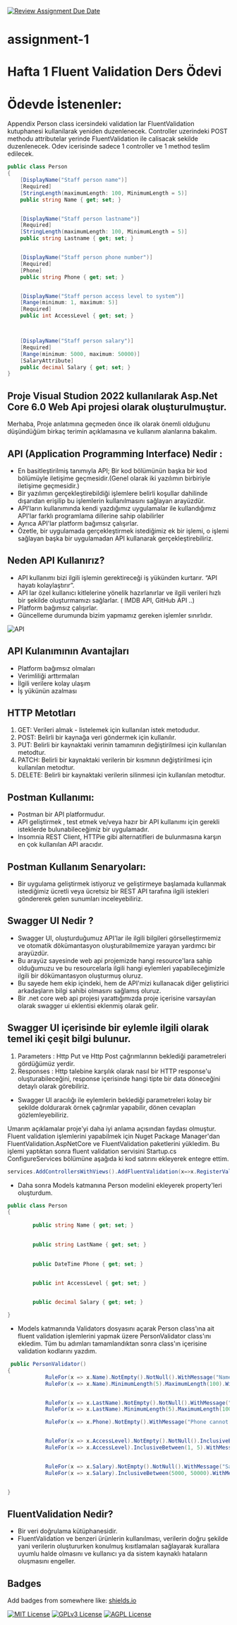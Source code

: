 [![Review Assignment Due Date](https://classroom.github.com/assets/deadline-readme-button-24ddc0f5d75046c5622901739e7c5dd533143b0c8e959d652212380cedb1ea36.svg)](https://classroom.github.com/a/0mNoXTBm)
# assignment-1

# Hafta 1 Fluent Validation Ders Ödevi

# Ödevde İstenenler:

Appendix
Person class icersindeki validation lar FluentValidation kutuphanesi kullanilarak yeniden duzenlenecek. Controller uzerindeki POST methodu attributelar yerinde FluentValidation ile calisacak sekilde duzenlenecek. Odev icerisinde sadece 1 controller ve 1 method teslim edilecek.
``` C#
public class Person
{
    [DisplayName("Staff person name")]
    [Required]
    [StringLength(maximumLength: 100, MinimumLength = 5)]
    public string Name { get; set; }


    [DisplayName("Staff person lastname")]
    [Required]
    [StringLength(maximumLength: 100, MinimumLength = 5)]
    public string Lastname { get; set; }


    [DisplayName("Staff person phone number")]
    [Required]
    [Phone]
    public string Phone { get; set; }


    [DisplayName("Staff person access level to system")]
    [Range(minimum: 1, maximum: 5)]
    [Required]
    public int AccessLevel { get; set; }



    [DisplayName("Staff person salary")]
    [Required]
    [Range(minimum: 5000, maximum: 50000)]
    [SalaryAttribute]
    public decimal Salary { get; set; }
}
```
## Proje Visual Studion 2022 kullanılarak Asp.Net Core 6.0 Web Api projesi olarak oluşturulmuştur.

Merhaba, Proje anlatımına geçmeden önce ilk olarak önemli olduğunu düşündüğüm birkaç terimin açıklamasına ve kullanım alanlarına bakalım.

## API (Application Programming Interface) Nedir :

* En basitleştirilmiş tanımıyla API; Bir kod bölümünün başka bir kod bölümüyle iletişime geçmesidir.(Genel olarak iki yazılımın birbiriyle iletişime geçmesidir.)
* Bir yazılımın gerçekleştirebildiği işlemlere belirli koşullar dahilinde dışarıdan erişilip bu işlemlerin kullanılmasını sağlayan arayüzdür.
* API'ların kullanımında kendi yazdığımız uygulamalar ile kullandığımız API'lar farklı programlama dillerine sahip olabilirler 
* Ayrıca API'lar platform bağımsız çalışırlar.
* Özetle, bir uygulamada gerçekleştirmek istediğimiz ek bir işlemi, o işlemi sağlayan başka bir uygulamadan API kullanarak gerçekleştirebiliriz.

## Neden API Kullanırız?

* API kullanımı bizi ilgili işlemin gerektireceği iş yükünden kurtarır. “API hayatı kolaylaştırır”.
* API lar özel kullanıcı kitlelerine yönelik hazırlanırlar ve ilgili verileri hızlı bir şekilde oluşturmamızı sağlarlar. ( IMDB API, GitHub API ..)
* Platform bağımsız çalışırlar.
* Güncelleme durumunda bizim yapmamız gereken işlemler sınırlıdır.


![API](https://upload.wikimedia.org/wikipedia/commons/3/36/Web_API.png)

## API Kulanımının Avantajları

* Platform bağımsız olmaları
* Verimliliği arttırmaları
* İlgili verilere kolay ulaşım
* İş yükünün azalması

## HTTP Metotları
1) GET:  Verileri almak - listelemek için kullanılan istek metodudur.
2) POST: Belirli bir kaynağa veri göndermek için kullanılır.
3) PUT:  Belirli bir kaynaktaki verinin tamamının değiştirilmesi için kullanılan metodtur.
4) PATCH: Belirli bir kaynaktaki verilerin bir kısmının değiştirilmesi için kullanılan metodtur.
5) DELETE: Belirli bir kaynaktaki verilerin silinmesi için kullanılan metodtur.


## Postman Kullanımı:
* Postman bir API platformudur. 
* API geliştirmek , test etmek ve/veya hazır bir API kullanımı için gerekli isteklerde bulunabileceğimiz bir uygulamadır. 
* Insomnia REST Client, HTTPie gibi alternatifleri de bulunmasına karşın en çok kullanılan API aracıdır.

## Postman Kullanım Senaryoları:
* Bir uygulama geliştirmek istiyoruz ve geliştirmeye başlamada kullanmak istediğimiz ücretli veya ücretsiz bir REST API tarafına ilgili istekleri göndererek gelen sunumları inceleyebiliriz.

## Swagger UI Nedir ?
* Swagger UI, oluşturduğumuz API'lar ile ilgili bilgileri görselleştirmemiz ve otomatik dökümantasyon oluşturabilmemize yarayan yardımcı bir arayüzdür. 
* Bu arayüz sayesinde web api projemizde hangi resource'lara sahip olduğumuzu ve bu resourcelarla ilgili hangi eylemleri yapabileceğimizle ilgili bir dökümantasyon oluşturmuş oluruz. 
* Bu sayede hem ekip içindeki, hem de API'mizi kullanacak diğer geliştirici arkadaşların bilgi sahibi olmasını sağlamış oluruz.
* Bir .net core web api projesi yarattığımızda proje içerisine varsayılan olarak swagger ui eklentisi eklenmiş olarak gelir.

## Swagger UI içerisinde bir eylemle ilgili olarak temel iki çeşit bilgi bulunur.

1) Parameters : Http Put ve Http Post çağrımlarının beklediği parametreleri gördüğümüz yerdir.
2) Responses : Http talebine karşılık olarak nasıl bir HTTP response'u oluşturabileceğini, response içerisinde hangi tipte bir data döneceğini detaylı olarak görebiliriz.

* Swagger UI aracılığı ile eylemlerin beklediği parametreleri kolay bir şekilde doldurarak örnek çağrımlar yapabilir, dönen cevapları gözlemleyebiliriz.




Umarım açıklamalar proje'yi daha iyi anlama açısından faydası olmuştur. Fluent validation işlemlerini yapabilmek için Nuget Package Manager'dan FluentValidation.AspNetCore ve FluentValidation paketlerini yükledim. Bu işlemi yaptıktan sonra fluent validation servisini Startup.cs ConfigureServices bölümüne aşağıda ki kod satırını ekleyerek entegre ettim. 

```C#
services.AddControllersWithViews().AddFluentValidation(x=>x.RegisterValidatorsFromAssemblyContaining<Startup>());
```

* Daha sonra Models katmanına Person modelini ekleyerek property'leri oluşturdum. 

```C#
public class Person
{
        
        public string Name { get; set; }

    
        public string LastName { get; set; }

       
        public DateTime Phone { get; set; }

       
        public int AccessLevel { get; set; }


        public decimal Salary { get; set; }

}
```  
* Models katmanında Validators dosyasını açarak Person class'ına ait fluent validation işlemlerini yapmak üzere PersonValidator class'ını ekledim. Tüm bu adımları tamamlandıktan sonra class'ın içerisine validation kodlarını yazdım.

```C#
 public PersonValidator()
{
            RuleFor(x => x.Name).NotEmpty().NotNull().WithMessage("Name cannot be empty");
            RuleFor(x => x.Name).MinimumLength(5).MaximumLength(100).WithMessage("Name length can be at least 5 and up to 100"); ;


            RuleFor(x => x.LastName).NotEmpty().NotNull().WithMessage("LastName cannot be empty");
            RuleFor(x => x.LastName).MinimumLength(5).MaximumLength(100).WithMessage("Lastname length can be at least 5 and up to 100");

            RuleFor(x => x.Phone).NotEmpty().WithMessage("Phone cannot be empty");


            RuleFor(x => x.AccessLevel).NotEmpty().NotNull().InclusiveBetween(1,5).WithMessage("AccessLevel cannot be empty");
            RuleFor(x => x.AccessLevel).InclusiveBetween(1, 5).WithMessage("AccessLevel should be between 1 and 5");


            RuleFor(x => x.Salary).NotEmpty().NotNull().WithMessage("Salary cannot be empty");
            RuleFor(x => x.Salary).InclusiveBetween(5000, 50000).WithMessage("Salary should be between 5000 and 50000");


}
```
## FluentValidation Nedir?
* Bir veri doğrulama kütüphanesidir.
* FluentValidation ve benzeri ürünlerin kullanılması, verilerin doğru şekilde yani verilerin oluştururken konulmuş kısıtlamaları sağlayarak kurallara uyumlu halde olmasını ve kullanıcı ya da sistem kaynaklı hataların oluşmasını engeller.



## Badges

Add badges from somewhere like: [shields.io](https://shields.io/)

[![MIT License](https://img.shields.io/badge/License-MIT-green.svg)](https://choosealicense.com/licenses/mit/)
[![GPLv3 License](https://img.shields.io/badge/License-GPL%20v3-yellow.svg)](https://opensource.org/licenses/)
[![AGPL License](https://img.shields.io/badge/license-AGPL-blue.svg)](http://www.gnu.org/licenses/agpl-3.0)

